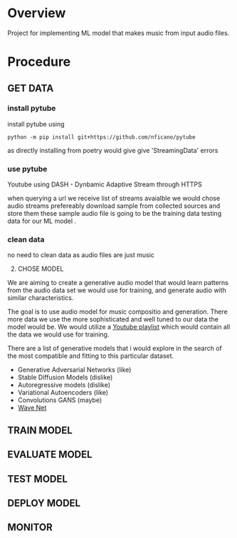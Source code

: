 # Overview 

Project for implementing ML model that makes music from input audio files. 

# Procedure 

## GET DATA 

### install pytube 

install pytube using 

`python -m pip install git+https://github.com/nficano/pytube` 

as directly installing from poetry would give give 'StreamingData' errors 

### use pytube 

Youtube using DASH - Dynbamic Adaptive Stream through HTTPS

when querying a url we receive list of streams avaialble 
we would chose audio streams prefereably 
download sample from collected sources and store them
these sample audio file is going to be the training data testing data for our ML model . 

### clean data 

no need to clean data as audio files are just music 

2. CHOSE MODEL 

We are aiming to create a generative audio model that would learn patterns from the audio data set we would use for training, and generate audio with similar characteristics. 

The goal is to use audio model for music compositio and generation. There more data we use the more sophisticated and well tuned to our data the model would be. We would utilize a [Youtube playlist](https://youtube.com/playlist?list=PLHXu9v3Y_fKkS7ljYOGo_0y9FhI2fI-ZS&si=8AEFDOrJlkebCxjT) which would contain all the data we would use for training. 


There are a list of generative models that i would explore in the search of the most compatible and fitting to this particular dataset. 

- Generative Adversarial Networks (like)
- Stable Diffusion Models (dislike)
- Autoregressive models (dislike)
- Variational Autoencoders (like)
- Convolutions GANS (maybe)
- [Wave Net](https://github.com/ibab/tensorflow-wavenet)

## TRAIN MODEL 

## EVALUATE MODEL 

## TEST MODEL

## DEPLOY MODEL 

## MONITOR


